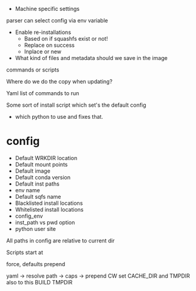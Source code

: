 - Machine specific settings

parser can select config via env variable

- Enable re-installations
    - Based on if squashfs exist or not!
    - Replace on success
    - Inplace or new
- What kind of files and metadata should we save in the image

commands or scripts

Where do we do the copy when updating?

Yaml list of commands to run

Some sort of install script which set's the default config
+ which python to use and fixes that. 

# config

- Default WRKDIR location
- Default mount points
- Default image 
- Default conda version 
- Default inst paths
- env name
- Default sqfs name
- Blacklisted install locations
- Whitelisted install locations
- config_env
- inst_path vs pwd option
- python user site

All paths in config are relative to current dir

Scripts start at 

force, defaults
prepend

yaml -> resolve path -> caps -> prepend CW
set CACHE_DIR and TMPDIR also to this BUILD TMPDIR

